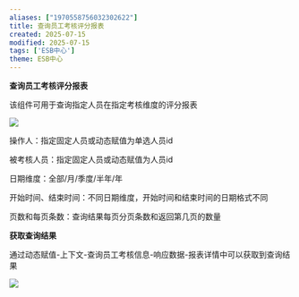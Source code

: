 ```yaml
---
aliases: ["1970558756032302622"]
title: 查询员工考核评分报表
created: 2025-07-15
modified: 2025-07-15
tags: ['ESB中心']
theme: ESB中心
---
```


**查询员工考核评分报表**

该组件可用于查询指定人员在指定考核维度的评分报表

![](905ce9db7b554eee3f9e5509f26f32ef.jpg)

操作人：指定固定人员或动态赋值为单选人员id

被考核人员：指定固定人员或动态赋值为人员id

日期维度：全部/月/季度/半年/年

开始时间、结束时间：不同日期维度，开始时间和结束时间的日期格式不同

页数和每页条数：查询结果每页分页条数和返回第几页的数量

**获取查询结果**

通过动态赋值-上下文-查询员工考核信息-响应数据-报表详情中可以获取到查询结果

![](0e391a8d70878eff88f507337e305fb7.jpg)